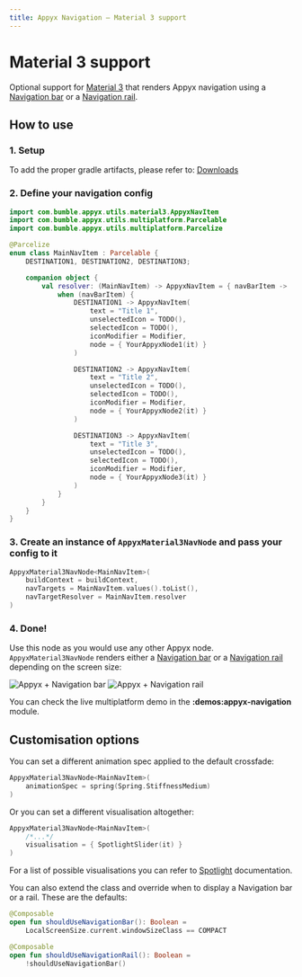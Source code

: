 ```yaml
---
title: Appyx Navigation – Material 3 support
---
```


# Material 3 support

Optional support for [Material 3](https://m3.material.io/) that renders Appyx navigation using a [Navigation bar](https://m3.material.io/components/navigation-bar/overview) or a [Navigation rail](https://m3.material.io/components/navigation-rail/overview).


## How to use

### 1. Setup

To add the proper gradle artifacts, please refer to: [Downloads](../../releases/downloads.md#material-3)


### 2. Define your navigation config

```kotlin
import com.bumble.appyx.utils.material3.AppyxNavItem
import com.bumble.appyx.utils.multiplatform.Parcelable
import com.bumble.appyx.utils.multiplatform.Parcelize

@Parcelize
enum class MainNavItem : Parcelable {
    DESTINATION1, DESTINATION2, DESTINATION3;

    companion object {
        val resolver: (MainNavItem) -> AppyxNavItem = { navBarItem ->
            when (navBarItem) {
                DESTINATION1 -> AppyxNavItem(
                    text = "Title 1",
                    unselectedIcon = TODO(),
                    selectedIcon = TODO(),
                    iconModifier = Modifier,
                    node = { YourAppyxNode1(it) }
                )

                DESTINATION2 -> AppyxNavItem(
                    text = "Title 2",
                    unselectedIcon = TODO(),
                    selectedIcon = TODO(),
                    iconModifier = Modifier,
                    node = { YourAppyxNode2(it) }
                )

                DESTINATION3 -> AppyxNavItem(
                    text = "Title 3",
                    unselectedIcon = TODO(),
                    selectedIcon = TODO(),
                    iconModifier = Modifier,
                    node = { YourAppyxNode3(it) }
                )
            }
        }
    }
}
```

### 3. Create an instance of `AppyxMaterial3NavNode` and pass your config to it

```kotlin
AppyxMaterial3NavNode<MainNavItem>(
    buildContext = buildContext,
    navTargets = MainNavItem.values().toList(),
    navTargetResolver = MainNavItem.resolver
)
```

### 4. Done!

Use this node as you would use any other Appyx node. `AppyxMaterial3NavNode` renders either a [Navigation bar](https://m3.material.io/components/navigation-bar/overview) or a [Navigation rail](https://m3.material.io/components/navigation-rail/overview) depending on the screen size:

![Appyx + Navigation bar](/appyx/assets/navigation/features/m3/appyx-m3-nb.png) ![Appyx + Navigation rail](/appyx/assets/navigation/features/m3/appyx-m3-nr.png)

You can check the live multiplatform demo in the **:demos:appyx-navigation** module.


## Customisation options

You can set a different animation spec applied to the default crossfade:

```kotlin
AppyxMaterial3NavNode<MainNavItem>(
    animationSpec = spring(Spring.StiffnessMedium)
)
```

Or you can set a different visualisation altogether:

```kotlin
AppyxMaterial3NavNode<MainNavItem>(
    /*...*/
    visualisation = { SpotlightSlider(it) }
)
```

For a list of possible visualisations you can refer to [Spotlight](../../components/spotlight.md) documentation.

You can also extend the class and override when to display a Navigation bar or a rail. These are the defaults:

```kotlin
@Composable
open fun shouldUseNavigationBar(): Boolean =
    LocalScreenSize.current.windowSizeClass == COMPACT

@Composable
open fun shouldUseNavigationRail(): Boolean =
    !shouldUseNavigationBar()
```
